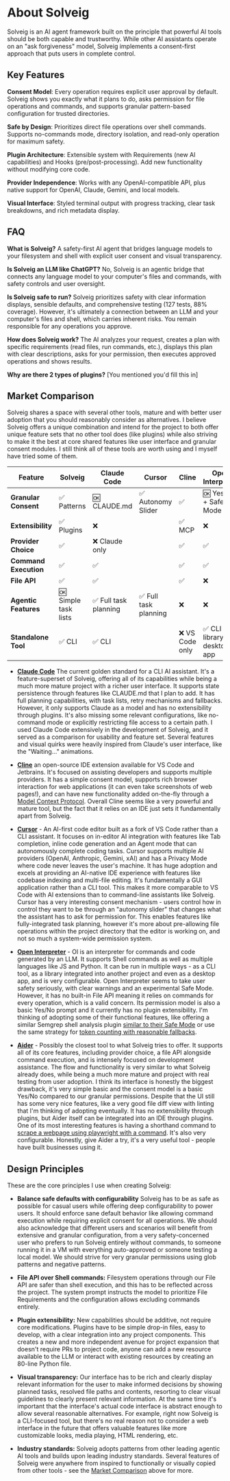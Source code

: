 # About Solveig

Solveig is an AI agent framework built on the principle that powerful AI tools should be both capable and trustworthy. While other AI assistants operate on an "ask forgiveness" model, Solveig implements a consent-first approach that puts users in complete control.

## Key Features

**Consent Model**: Every operation requires explicit user approval by default. Solveig shows you exactly what it plans to do, asks permission for file operations and commands, and supports granular pattern-based configuration for trusted directories.

**Safe by Design**: Prioritizes direct file operations over shell commands. Supports no-commands mode, directory isolation, and read-only operation for maximum safety.

**Plugin Architecture**: Extensible system with Requirements (new AI capabilities) and Hooks (pre/post-processing). Add new functionality without modifying core code.

**Provider Independence**: Works with any OpenAI-compatible API, plus native support for OpenAI, Claude, Gemini, and local models.

**Visual Interface**: Styled terminal output with progress tracking, clear task breakdowns, and rich metadata display.

## FAQ

**What is Solveig?**
A safety-first AI agent that bridges language models to your filesystem and shell with explicit user consent and visual transparency.

**Is Solveig an LLM like ChatGPT?**
No, Solveig is an agentic bridge that connects any language model to your computer's files and commands, with safety controls and user oversight.

**Is Solveig safe to run?**
Solveig prioritizes safety with clear information displays, sensible defaults, and comprehensive testing (127 tests, 88% coverage). However, it's ultimately a connection between an LLM and your computer's files and shell, which carries inherent risks. You remain responsible for any operations you approve.

**How does Solveig work?**
The AI analyzes your request, creates a plan with specific requirements (read files, run commands, etc.), displays this plan with clear descriptions, asks for your permission, then executes approved operations and shows results.

**Why are there 2 types of plugins?**
[You mentioned you'd fill this in]

## Market Comparison

Solveig shares a space with several other tools, mature and with better user adoption that you should reasonably
consider as alternatives. I believe Solveig offers a unique combination and intend for the project to both offer
unique feature sets that no other tool does (like plugins) while also striving to make it the best at core shared
features like user interface and granular consent modules. I still think all of these tools are worth using and
I myself have tried some of them.

| Feature               | Solveig              | Claude Code          | Cursor              | Cline          | Open Interpreter              | Aider     |
|-----------------------|----------------------|----------------------|---------------------|----------------|-------------------------------|-----------|
| **Granular Consent**  | ✅ Patterns           | 🆗 CLAUDE.md         | ✅ Autonomy Slider   | ✅              | 🆗 Yes/No + Safe Mode         | 🆗 Yes/No |
| **Extensibility**     | ✅ Plugins            | ❌                    |                     | ✅ MCP          | ❌                             | ❌         |
| **Provider Choice**   | ✅                    | ❌ Claude only        |                     | ✅              | ✅                             | ✅         |
| **Command Execution** | ✅                    | ✅                    |                     | ✅              | ✅                             | ✅         |
| **File API**          | ✅                    | ✅                    |                     | ✅              | ❌                             | ✅         |
| **Agentic Features**  | 🆗 Simple task lists | ✅ Full task planning | ✅ Full task planning | ❌              | ❌                             | ❌         |
| **Standalone Tool**   | ✅ CLI                | ✅ CLI                |                     | ❌ VS Code only | ✅ CLI + library + desktop app | ✅ CLI     |

* **[Claude Code](https://claude.com/product/claude-code)** The current golden standard for a CLI AI assistant.
It's a feature-superset of Solveig, offering all of its capabilities while being a much more mature project
with a richer user interface. It supports state persistence through features like CLAUDE.md that I plan to add.
It has full planning capabilities, with task lists, retry mechanisms and fallbacks.
However, it only supports Claude as a model and has no extensibility through plugins. It's also missing some
relevant configurations, like no-command mode or explicitly restricting file access to a certain path.
I used Claude Code extensively in the development of Solveig, and it served as a comparison for usability
and feature set. Several features and visual quirks were heavily inspired from Claude's user interface, like
the "Waiting..." animations.

* **[Cline](https://cline.bot/)** an open-source IDE extension available for VS Code and Jetbrains. It's focused
on assisting developers and supports multiple providers. It has a simple consent model, supports rich browser
interaction for web applications (it can even take screenshots of web pages!), and can have new functionality
added on-the-fly through a [Model Context Protocol](https://github.com/cline/cline?tab=readme-ov-file#add-a-tool-that).
Overall Cline seems like a very powerful and mature tool, but the fact that it relies on an IDE just sets it
fundamentally apart from Solveig.

* **[Cursor](https://cursor.com/)** - An AI-first code editor built as a fork of VS Code rather than a CLI assistant.
It focuses on in-editor AI integration with features like Tab completion, inline code generation and an Agent mode
that can autonomously complete coding tasks. Cursor supports multiple AI providers (OpenAI, Anthropic, Gemini, xAI)
and has a Privacy Mode where code never leaves the user's machine.
It has huge adoption and excels at providing an AI-native IDE experience with features like codebase indexing and
multi-file editing.
It's fundamentally a GUI application rather than a CLI tool. This makes it more comparable to VS Code with AI
extensions than to command-line assistants like Solveig.
Cursor has a very interesting consent mechanism - users control how in control they want to be through an
"autonomy slider" that changes what the assistant has to ask for permission for. This enables features like
fully-integrated task planning, however it's more about pre-allowing file operations within the project
directory that the editor is working on, and not so much a system-wide permission system.

* **[Open Interpreter](https://github.com/openinterpreter/open-interpreter)** - OI is an interpreter for commands and
code generated by an LLM. It supports Shell commands as well as multiple languages like JS and Python.
It can be run in multiple ways - as a CLI tool, as a library integrated into another project and even as a desktop
app, and is very configurable.
Open Interpreter seems to take user safety seriously, with clear warnings and an experimental Safe Mode.
However, it has no built-in File API meaning it relies on commands for every operation, which is a valid concern.
Its permission model is also a basic Yes/No prompt and it currently has no plugin extensibility.
I'm thinking of adopting some of their functional features, like offering a similar Semgrep shell analysis plugin
[similar to their Safe Mode](https://github.com/OpenInterpreter/open-interpreter/blob/main/docs/SAFE_MODE.md) or
use the same strategy for [token counting with reasonable fallbacks](https://docs.litellm.ai/docs/completion/token_usage#2-cost_per_token).

* **[Aider](https://aider.chat/)** - Possibly the closest tool to what Solveig tries to offer. It supports all of
its core features, including provider choice, a file API alongside command execution, and is intensely focused
on development assistance. The flow and functionality is very similar to what Solveig already does, while being
a much more mature and project with real testing from user adoption.
I think its interface is honestly the biggest drawback, it's very simple basic and the consent model is a basic
Yes/No compared to our granular permissions. Despite that the UI still has some very nice features, like a
very good file diff view with linting that I'm thinking of adopting eventually. 
It has no extensibility through plugins, but Aider itself can be integrated into an IDE through plugins.
One of its most interesting features is having a shorthand command to [scrape a webpage using playwright with a
command](https://aider.chat/docs/install/optional.html#enable-playwright). It's also very configurable.
Honestly, give Aider a try, it's a very useful tool  - people have built businesses using it.


## Design Principles

These are the core principles I use when creating Solveig:

- **Balance safe defaults with configurability** Solveig has to be as safe as possible for casual users while
offering deep configurability to power users. It should enforce sane default behavior like allowing command execution
while requiring explicit consent for all operations. We should also acknowledge that different users and scenarios
will benefit from extensive and granular configuration, from a very safety-concerned user who prefers to run Solveig
entirely without commands, to someone running it in a VM with everything auto-approved or someone testing a local
model. We should strive for very granular permissions using glob patterns and negative patterns.

- **File API over Shell commands:** Filesystem operations through our File API are safer than shell execution,
and this has to be reflected across the project. The system prompt instructs the model to prioritize File
Requirements and the configuration allows excluding commands entirely.

- **Plugin extensibility:** New capabilities should be additive, not require core modifications. Plugins
have to be simple drop-in files, easy to develop, with a clear integration into any project components.
This creates a new and more independent avenue for project expansion that doesn't require PRs to project code,
anyone can add a new resource available to the LLM or interact with existing resources by creating an 80-line
Python file.

- **Visual transparency:** Our interface has to be rich and clearly display relevant information for the user
to make informed decisions by showing planned tasks, resolved file paths and contents, resorting to clear visual
guidelines to clearly present relevant information. At the same time it's important that the interface's actual
code interface is abstract enough to allow several reasonable alternatives. For example, right now Solveig is a
CLI-focused tool, but there's no real reason not to consider a web interface in the future that offers valuable
features like more customizable looks, media playing, HTML rendering, etc.

- **Industry standards:** Solveig adopts patterns from other leading agentic AI tools and builds upon leading
industry standards. Several features of Solveig were anywhere from inspired to functionally or visually copied 
from other tools - see the [Market Comparison](#market-comparison) above for more.
